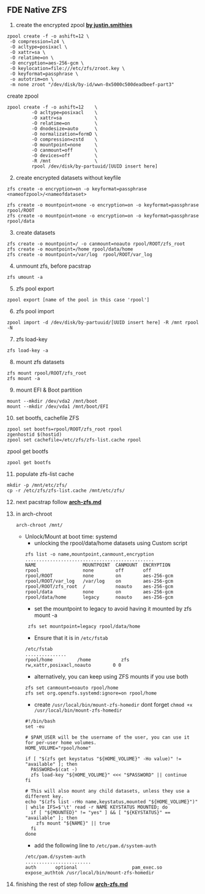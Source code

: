 ## FDE Native ZFS

1.  create the encrypted zpool
    **[by justin.smithies](https://justine.smithies.me.uk/2024/01/03/installing-void-linux-with-encrypted-root-on-zfs/)**
```
zpool create -f -o ashift=12 \
 -O compression=lz4 \
 -O acltype=posixacl \
 -O xattr=sa \
 -O relatime=on \
 -O encryption=aes-256-gcm \
 -O keylocation=file:///etc/zfs/zroot.key \
 -O keyformat=passphrase \
 -o autotrim=on \
 -m none zroot "/dev/disk/by-id/wwn-0x5000c500deadbeef-part3"
```

create zpool

```
zpool create -f -o ashift=12    \
         -O acltype=posixacl    \
         -O xattr=sa            \
         -O relatime=on         \
         -O dnodesize=auto      \
         -O normalization=formD \
         -O compression=zstd    \
         -O mountpoint=none     \
         -O canmount=off        \
         -O devices=off         \
         -R /mnt                \
         rpool /dev/disk/by-partuuid/[UUID insert here]
```

2.  create encrypted datasets without keyfile
```
zfs create -o encryption=on -o keyformat=passphrase <nameofzpool>/<nameofdataset>
```
```
zfs create -o mountpoint=none -o encryption=on -o keyformat=passphrase rpool/ROOT
zfs create -o mountpoint=none -o encryption=on -o keyformat=passphrase rpool/data
```

3.  create datasets
```
zfs create -o mountpoint=/ -o canmount=noauto rpool/ROOT/zfs_root
zfs create -o mountpoint=/home rpool/data/home
zfs create -o mountpoint=/var/log  rpool/ROOT/var_log
```

4.  unmount zfs, before pacstrap
```
zfs umount -a
```

5.  zfs pool export
```
zpool export [name of the pool in this case 'rpool']
```

6.  zfs pool import
```
zpool import -d /dev/disk/by-partuuid/[UUID insert here] -R /mnt rpool -N
```

7.  zfs load-key
```
zfs load-key -a
```

8.  mount zfs datasets
```
zfs mount rpool/ROOT/zfs_root
zfs mount -a
```

9.  mount EFI & Boot partition
```
mount --mkdir /dev/vda2 /mnt/boot
mount --mkdir /dev/vda1 /mnt/boot/EFI
```
10. set bootfs, cachefile ZFS 
```
zpool set bootfs=rpool/ROOT/zfs_root rpool
zgenhostid $(hostid)
zpool set cachefile=/etc/zfs/zfs-list.cache rpool
```

zpool get bootfs
```
zpool get bootfs
```

11. populate zfs-list cache
```
mkdir -p /mnt/etc/zfs/
cp -r /etc/zfs/zfs-list.cache /mnt/etc/zfs/
```

12. next pacstrap follow **[arch-zfs.md](https://github.com/Elephant9748/dotfiles/blob/main/docs/arch/arch-zfs.md)**

13. in arch-chroot 
    ```
    arch-chroot /mnt/
    ```
    *   Unlock/Mount at boot time: systemd 
        * unlocking the rpool/data/home datasets using Custom script
        ```
        zfs list -o name,mountpoint,canmount,encryption
        ...............................................
        NAME                 MOUNTPOINT  CANMOUNT  ENCRYPTION
        rpool                none        off       off
        rpool/ROOT           none        on        aes-256-gcm
        rpool/ROOT/var_log   /var/log    on        aes-256-gcm
        rpool/ROOT/zfs_root  /           noauto    aes-256-gcm
        rpool/data           none        on        aes-256-gcm
        rpool/data/home      legacy      noauto    aes-256-gcm
        ```
        * set the mountpoint to legacy to avoid having it mounted by zfs mount -a
        ```
         zfs set mountpoint=legacy rpool/data/home
        ```
        * Ensure that it is in ``/etc/fstab``
        ```
        /etc/fstab
        ...............
        rpool/home         /home           zfs             rw,xattr,posixacl,noauto        0 0
        ```
        * alternatively, you can keep using ZFS mounts if you use both
        ```
        zfs set canmount=noauto rpool/home
        zfs set org.openzfs.systemd:ignore=on rpool/home
        ```
        * create ``/usr/local/bin/mount-zfs-homedir`` dont forget ``chmod +x /usr/local/bin/mount-zfs-homedir``
        ```
        #!/bin/bash
        set -eu
        
        # $PAM_USER will be the username of the user, you can use it for per-user home volumes.
        HOME_VOLUME="rpool/home" 
        
        if [ "$(zfs get keystatus "${HOME_VOLUME}" -Ho value)" != "available" ]; then
          PASSWORD=$(cat -)
          zfs load-key "${HOME_VOLUME}" <<< "$PASSWORD" || continue
        fi
        
        # This will also mount any child datasets, unless they use a different key.
        echo "$(zfs list -rHo name,keystatus,mounted "${HOME_VOLUME}")" | while IFS=$'\t' read -r NAME KEYSTATUS MOUNTED; do
          if [ "${MOUNTED}" != "yes" ] && [ "${KEYSTATUS}" == "available" ]; then
            zfs mount "${NAME}" || true
          fi
        done
        ```
        * add the following line to ``/etc/pam.d/system-auth``
        ```
        /etc/pam.d/system-auth
        ........................
        auth       optional                    pam_exec.so          expose_authtok /usr/local/bin/mount-zfs-homedir
        ```

14. finishing the rest of step follow **[arch-zfs.md](https://github.com/Elephant9748/dotfiles/blob/main/docs/arch/arch-zfs.md)**
